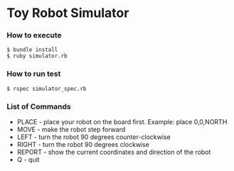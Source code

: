 # Toy Robot Simulator

### How to execute
```
$ bundle install
$ ruby simulator.rb
```

### How to run test
```
$ rspec simulator_spec.rb
```

### List of Commands

- PLACE - place your robot on the board first. Example: place 0,0,NORTH
- MOVE - make the robot step forward
- LEFT - turn the robot 90 degrees counter-clockwise
- RIGHT - turn the robot 90 degrees clockwise
- REPORT - show the current coordinates and direction of the robot
- Q - quit
